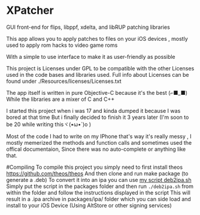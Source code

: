 # XPatcher
GUI front-end for flips, libppf, xdelta, and libRUP patching libraries 

This app allows you to apply patches to files on your iOS devices , mostly used to apply rom hacks to video game roms 

With a simple to use interface to make it as user-friendly as possible 

This project is Licenses under GPL to be compatible with the other Licenses used in the code bases and libraries used.
Full info about Licenses can be found under ./Resources/licenses/Licenses.txt

The app itself is written in pure Objective-C because it's the best (⌐■_■)
While the libraries are a mixer of C and C++

I started this project when i was 17 and kinda dumped it because I was bored at that time
But i finally decided to finish it 3 years later (I'm soon to be 20 while writing thisヾ(•ω•`)o )

Most of the code I had to write on my IPhone that's way it's really messy , I mostly memerized the methods and function calls and sometimes used the offical documentaion, Since there was no auto-complete or anything like that.

#Compiling 
To compile this project you simply need to first install theos https://github.com/theos/theos
And then clone and run make package (to generate a .deb)
To convert it into an ipa you can use [my script deb2ipa.sh](https://gist.github.com/Wh0ba/90cdb675c101e9b9eb3b80585f54b93c)
Simply put the script in the packages folder and then run `./deb2ipa.sh` from within the folder and follow the instructions displayed in the script
This will result in a .ipa archive in packages/ipa/ folder which you can side load and install to your iOS Device (Using AltStore or other signing services)
